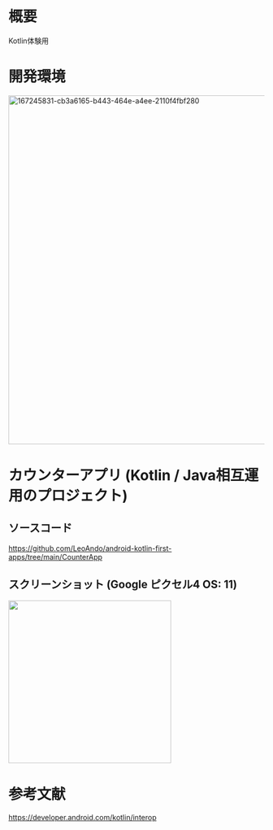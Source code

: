 # 概要
Kotlin体験用

# 開発環境
<img width="686" alt="167245831-cb3a6165-b443-464e-a4ee-2110f4fbf280" src="https://user-images.githubusercontent.com/16476224/167291320-712a3141-a861-4127-a6ad-16ab9d3a2fc5.png">


# カウンターアプリ (Kotlin / Java相互運用のプロジェクト)

## ソースコード
https://github.com/LeoAndo/android-kotlin-first-apps/tree/main/CounterApp<br>

## スクリーンショット (Google ピクセル4 OS: 11)
<img src="https://user-images.githubusercontent.com/16476224/167291323-af6fa8ed-6b65-485c-80da-971f1c9a2b05.gif" width=320 />

# 参考文献
https://developer.android.com/kotlin/interop<br>
